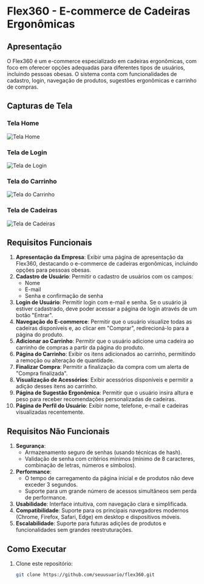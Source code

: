 # Flex360 - E-commerce de Cadeiras Ergonômicas

## Apresentação

O Flex360 é um e-commerce especializado em cadeiras ergonômicas, com foco em oferecer opções adequadas para diferentes tipos de usuários, incluindo pessoas obesas. O sistema conta com funcionalidades de cadastro, login, navegação de produtos, sugestões ergonômicas e carrinho de compras.

## Capturas de Tela

### Tela Home
![Tela Home](./path/to/Captura_de_tela_2024-09-25_144401.png)

### Tela de Login
![Tela de Login](./path/to/Captura_de_tela_2024-09-25_144448.png)

### Tela do Carrinho
![Tela do Carrinho](./path/to/Captura_de_tela_2024-09-25_carrinho.png)

### Tela de Cadeiras
![Tela de Cadeiras](./path/to/Captura_de_tela_2024-09-25_cadeiras.png)

## Requisitos Funcionais

1. **Apresentação da Empresa**: Exibir uma página de apresentação da Flex360, destacando o e-commerce de cadeiras ergonômicas, incluindo opções para pessoas obesas.
2. **Cadastro de Usuário**: Permitir o cadastro de usuários com os campos:
   - Nome
   - E-mail
   - Senha e confirmação de senha
3. **Login de Usuário**: Permitir login com e-mail e senha. Se o usuário já estiver cadastrado, deve poder acessar a página de login através de um botão "Entrar".
4. **Navegação do E-commerce**: Permitir que o usuário visualize todas as cadeiras disponíveis e, ao clicar em "Comprar", redirecioná-lo para a página do produto.
5. **Adicionar ao Carrinho**: Permitir que o usuário adicione uma cadeira ao carrinho de compras a partir da página do produto.
6. **Página do Carrinho**: Exibir os itens adicionados ao carrinho, permitindo a remoção ou alteração de quantidade.
7. **Finalizar Compra**: Permitir a finalização da compra com um alerta de "Compra finalizada".
8. **Visualização de Acessórios**: Exibir acessórios disponíveis e permitir a adição desses itens ao carrinho.
9. **Página de Sugestão Ergonômica**: Permitir que o usuário insira altura e peso para receber recomendações personalizadas de cadeiras.
10. **Página de Perfil do Usuário**: Exibir nome, telefone, e-mail e cadeiras visualizadas recentemente.

## Requisitos Não Funcionais

1. **Segurança**:
   - Armazenamento seguro de senhas (usando técnicas de hash).
   - Validação de senha com critérios mínimos (mínimo de 8 caracteres, combinação de letras, números e símbolos).
2. **Performance**:
   - O tempo de carregamento da página inicial e de produtos não deve exceder 3 segundos.
   - Suporte para um grande número de acessos simultâneos sem perda de performance.
3. **Usabilidade**: Interface intuitiva, com navegação clara e simplificada.
4. **Compatibilidade**: Suporte para os principais navegadores modernos (Chrome, Firefox, Safari, Edge) em desktop e dispositivos móveis.
5. **Escalabilidade**: Suporte para futuras adições de produtos e funcionalidades sem grandes reestruturações.

## Como Executar

1. Clone este repositório:
   ```bash
   git clone https://github.com/seuusuario/flex360.git
